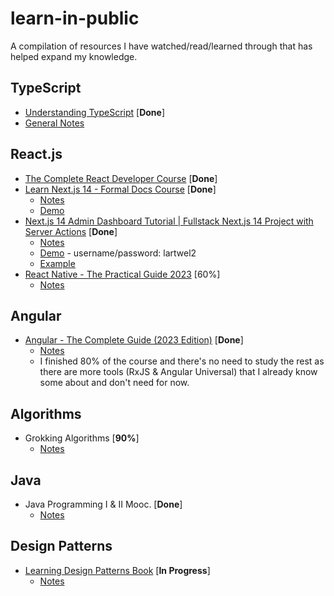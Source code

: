 # learn-in-public

A compilation of resources I have watched/read/learned through that has helped expand my knowledge.

## TypeScript

- [Understanding TypeScript](https://www.udemy.com/course/understanding-typescript/) [**Done**]
- [General Notes](/typescript)

## React.js

- [The Complete React Developer Course](https://www.udemy.com/course/react-2nd-edition/) [**Done**]
- [Learn Next.js 14 - Formal Docs Course](https://nextjs.org/learn) [**Done**]
  - [Notes](/react/next-docs-dashboard)
  - [Demo](https://nextjs-docs-dashboard-rosy.vercel.app/)
- [Next.js 14 Admin Dashboard Tutorial | Fullstack Next.js 14 Project with Server Actions](https://www.youtube.com/watch?v=cBg6xA5C60s) [**Done**]
  - [Notes](/react/next-admin-dashboard)
  - [Demo](https://nextjs-admin-dashboard-six.vercel.app/) - username/password: lartwel2
  - [Example](https://nextjs-docs-dashboard-rosy.vercel.app)
- [React Native - The Practical Guide 2023](https://www.udemy.com/course/react-native-the-practical-guide/) [60%]
  - [Notes](/react/react-native-the-practical-guide/)

## Angular

- [Angular - The Complete Guide (2023 Edition)](https://www.udemy.com/course/the-complete-guide-to-angular-2/) [**Done**]
  - [Notes](/angular)
  - I finished 80% of the course and there's no need to study the rest as there are more tools (RxJS & Angular Universal) that I already know some about and don't need for now.

## Algorithms

- Grokking Algorithms [**90%**]
  - [Notes](/algorithms/grokking-algorithms)

## Java

- Java Programming I & II Mooc. [**Done**]
  - [Notes](/java/)

## Design Patterns

- [Learning Design Patterns Book](https://www.patterns.dev/) [**In Progress**]
  - [Notes](/design-patterns/learning-patterns-book)
